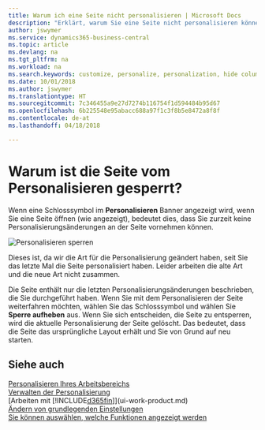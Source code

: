 ```yaml
---
title: Warum ich eine Seite nicht personalisieren | Microsoft Docs
description: "Erklärt, warum Sie eine Seite nicht personalisieren können und was Sie tun können, um sie zu entsperren, sodass Sie sie anpassen können."
author: jswymer
ms.service: dynamics365-business-central
ms.topic: article
ms.devlang: na
ms.tgt_pltfrm: na
ms.workload: na
ms.search.keywords: customize, personalize, personalization, hide columns, remove fields, move fields
ms.date: 10/01/2018
ms.author: jswymer
ms.translationtype: HT
ms.sourcegitcommit: 7c346455a9e27d7274b116754f1d594484b95d67
ms.openlocfilehash: 6b225548e95abacc688a97f1c3f8b5e8472a8f8f
ms.contentlocale: de-at
ms.lasthandoff: 04/18/2018

---
```

# <a name="why-a-page-is-locked-from-personalizing"></a>Warum ist die Seite vom Personalisieren gesperrt?
Wenn eine Schlosssymbol im **Personalisieren** Banner angezeigt wird, wenn Sie eine Seite öffnen (wie angezeigt), bedeutet dies, dass Sie zurzeit keine Personalisierungsänderungen an der Seite vornehmen können.

![Personalisieren sperren](media/personalization-locked.png "Personalisieren sperren")

Dieses ist, da wir die Art für die Personalisierung geändert haben, seit Sie das letzte Mal die Seite personalisiert haben. Leider arbeiten die alte Art und die neue Art nicht zusammen.

Die Seite enthält nur die letzten Personalisierungsänderungen beschrieben, die Sie durchgeführt haben. Wenn Sie mit dem Personalisieren der Seite weiterfahren möchten, wählen Sie das Schlosssymbol und wählen Sie **Sperre aufheben** aus. Wenn Sie sich entscheiden, die Seite zu entsperren, wird die aktuelle Personalisierung der Seite  gelöscht. Das bedeutet, dass die Seite das ursprüngliche Layout erhält und Sie von Grund auf neu starten.


## <a name="see-also"></a>Siehe auch
[Personalisieren Ihres Arbeitsbereichs](ui-personalization-manage.md)  
[Verwalten der Personalisierung](ui-personalization-manage.md)  
[Arbeiten mit [!INCLUDE[d365fin](includes/d365fin_md.md)]](ui-work-product.md)  
[Ändern von grundlegenden Einstellungen](ui-change-basic-settings.md)  
[Sie können auswählen, welche Funktionen angezeigt werden](ui-experiences.md)  

